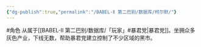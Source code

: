 ```yaml
---
{"dg-publish":true,"permalink":"/BABEL-Ⅱ 第二巴别/数据库/柯尔默/"}
---
```


#角色 
从属于[[BABEL-Ⅱ 第二巴别/数据库/「玩家」#暴君党\|暴君党]]。坐拥众多灰色产业，下线无数，帮助暴君党建立控制了不少区域的黑市。